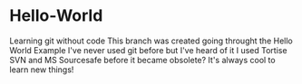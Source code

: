 # Hello-World
Learning git without code
This branch was created going throught the Hello World Example
I've never used git before but I've heard of it
I used Tortise SVN and MS Sourcesafe before it became obsolete?
It's always cool to learn new things!

